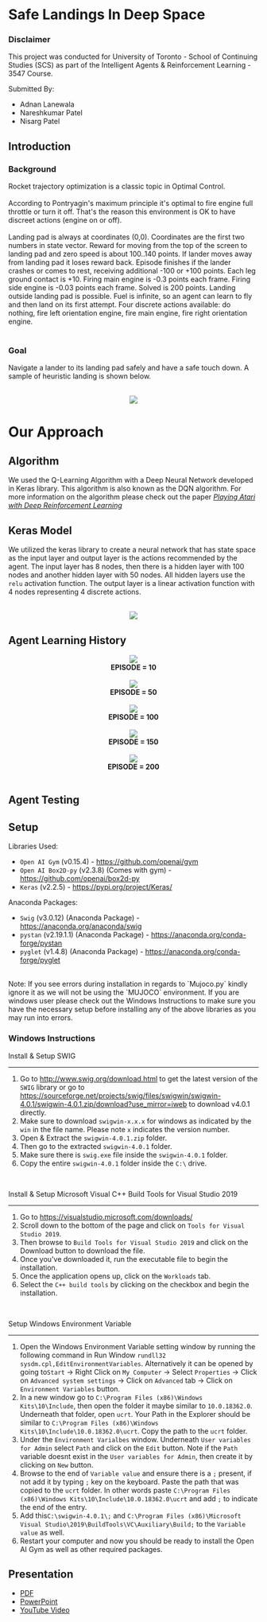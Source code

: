 # Safe Landings In Deep Space

### Disclaimer
This project was conducted for University of Toronto - School of Continuing Studies (SCS) as part of the Intelligent Agents & Reinforcement Learning - 3547 Course.

Submitted By:
- Adnan Lanewala
- Nareshkumar Patel
- Nisarg Patel

## Introduction
### Background
Rocket trajectory optimization is a classic topic in Optimal Control.<br><br>
According to Pontryagin's maximum principle it's optimal to fire engine full throttle or turn it off. That's the reason this environment is OK to have discreet actions (engine on or off).<br><br>
Landing pad is always at coordinates (0,0). Coordinates are the first two numbers in state vector. Reward for moving from the top of the screen to landing pad and zero speed is about 100..140 points. If lander moves away from landing pad it loses reward back. Episode finishes if the lander crashes or comes to rest, receiving additional -100 or +100 points. Each leg ground contact is +10. Firing main engine is -0.3 points each frame. Firing side engine is -0.03 points each frame. Solved is 200 points. Landing outside landing pad is possible. Fuel is infinite, so an agent can learn to fly and then land on its first attempt. Four discrete actions available: do nothing, fire left orientation engine, fire main engine, fire right orientation engine.<br><br>

### Goal
Navigate a lander to its landing pad safely and have a safe touch down. A sample of heuristic landing is shown below.<br><br>
<p align="center">
<img src="assets/Test_Outcome.gif">
</p>

# Our Approach
## Algorithm
We used the Q-Learning Algorithm with a Deep Neural Network developed in Keras library. This algorithm is also known as the DQN algorithm. For more information on the algorithm please check out the paper *[Playing Atari with Deep Reinforcement Learning](https://arxiv.org/pdf/1312.5602.pdf)*<br>

## Keras Model
We utilized the keras library to create a neural network that has state space as the input layer and output layer is the actions recommended by the agent. The input layer has 8 nodes, then there is a hidden layer with 100 nodes and another hidden layer with 50 nodes. All hidden layers use the `relu` activation function. The output layer is a linear activation function with 4 nodes representing 4 discrete actions.<br><br>
<p align="center">
<img src="assets/kerasmodel.png">
</p>

## Agent Learning History<br>
<p align="center"><strong>
<img src="assets/Train_Episode_10.gif"><br>
EPISODE = 10</br></br>
<img src="assets/Train_Episode_50.gif"><br>
EPISODE = 50<br><br>
<img src="assets/Train_Episode_100.gif"><br>
EPISODE = 100<br><br>
<img src="assets/Train_Episode_150.gif"><br>
EPISODE = 150<br><br>
<img src="assets/Train_Episode_200.gif"><br>
EPISODE = 200<br><br>
</strong></p>


## Agent Testing

## Setup
Libraries Used:
- `Open AI Gym` (v0.15.4) - https://github.com/openai/gym
- `Open AI Box2D-py` (v2.3.8) (Comes with gym) - https://github.com/openai/box2d-py
- `Keras` (v2.2.5) - https://pypi.org/project/Keras/

Anaconda Packages:
- `Swig` (v3.0.12) (Anaconda Package) - https://anaconda.org/anaconda/swig
- `pystan` (v2.19.1.1) (Anaconda Package) - https://anaconda.org/conda-forge/pystan
- `pyglet` (v1.4.8) (Anaconda Package) - https://anaconda.org/conda-forge/pyglet
</br>
Note: If you see errors during installation in regards to `Mujoco.py` kindly ignore it as we will not be using the `MUJOCO` environment. If you are windows user please check out the Windows Instructions to make sure you have the necessary setup before installing any of the above libraries as you may run into errors.

### Windows Instructions
Install & Setup SWIG
***
1. Go to http://www.swig.org/download.html to get the latest version of the `SWIG` library or go to https://sourceforge.net/projects/swig/files/swigwin/swigwin-4.0.1/swigwin-4.0.1.zip/download?use_mirror=iweb to download v4.0.1 directly.
2. Make sure to download `swigwin-x.x.x` for windows as indicated by the `win` in the file name. Please note `x` indicates the version number.
3. Open & Extract the `swigwin-4.0.1.zip` folder.
4. Then go to the extracted `swigwin-4.0.1` folder.
5. Make sure there is `swig.exe` file inside the `swigwin-4.0.1` folder.
6. Copy the entire `swigwin-4.0.1` folder inside the `C:\` drive.
</br>

Install & Setup Microsoft Visual C++ Build Tools for Visual Studio 2019
***
1. Go to https://visualstudio.microsoft.com/downloads/
2. Scroll down to the bottom of the page and click on `Tools for Visual Studio 2019`.
3. Then browse to `Build Tools for Visual Studio 2019` and click on the Download button to download the file.
4. Once you've downloaded it, run the executable file to begin the installation.
5. Once the application opens up, click on the `Workloads` tab.
6. Select the `C++ build tools` by clicking on the checkbox and begin the installation.
</br>

Setup Windows Environment Variable
***
1. Open the Windows Environment Variable setting window by running the following command in Run Window `rundll32 sysdm.cpl,EditEnvironmentVariables`. Alternatively it can be opened by going to`Start` -> Right Click on `My Computer` -> Select `Properties` -> Click on `Advanced system settings` -> Click on `Advanced` tab -> Click on `Environment Variables` button.
2. In a new window go to `C:\Program Files (x86)\Windows Kits\10\Include`, then open the folder it maybe similar to `10.0.18362.0`. Underneath that folder, open `ucrt`. Your Path in the Explorer should be similar to `C:\Program Files (x86)\Windows Kits\10\Include\10.0.18362.0\ucrt`. Copy the path to the `ucrt` folder.
3. Under the `Environment Varialbes` window. Underneath `User variables for Admin` select `Path` and click on the `Edit` button. Note if the `Path` variable doesnt exist in the `User variables for Admin`, then create it by clicking on `New` button.
4. Browse to the end of `Variable value` and ensure there is a `;` present, if not add it by typing `;` key on the keyboard. Paste the path that was copied to the `ucrt` folder. In other words paste `C:\Program Files (x86)\Windows Kits\10\Include\10.0.18362.0\ucrt` and add `;` to indicate the end of the entry.
3. Add this`C:\swigwin-4.0.1\;` and `C:\Program Files (x86)\Microsoft Visual Studio\2019\BuildTools\VC\Auxiliary\Build;` to the `Variable value` as well.
4. Restart your computer and now you should be ready to install the Open AI Gym as well as other required packages.

## Presentation
- [PDF]()
- [PowerPoint]()
- [YouTube Video]()
